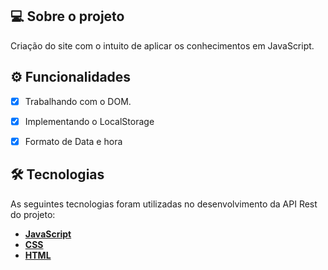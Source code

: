 ## 💻 Sobre o projeto

Criação do site com o intuito de aplicar os conhecimentos em JavaScript.

## ⚙️ Funcionalidades
- [x] Trabalhando com o DOM.
- [x] Implementando o LocalStorage
- [x] Formato de Data e hora


## 🛠 Tecnologias

As seguintes tecnologias foram utilizadas no desenvolvimento da API Rest do projeto:

- **[JavaScript](https://www.oracle.com/java)**
- **[CSS](https://spring.io/projects/spring-boot)**
- **[HTML](https://maven.apache.org)**
